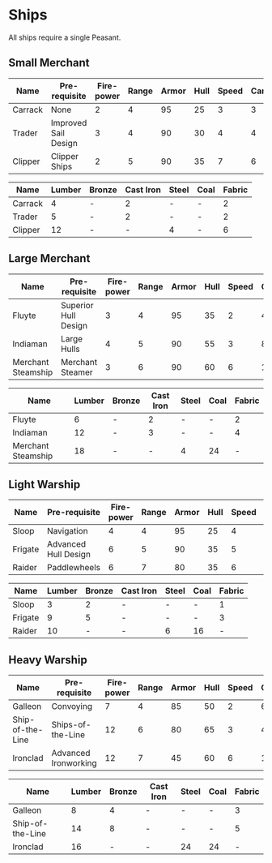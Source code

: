 # Ships

All ships require a single Peasant.

## Small Merchant

| Name    | Pre-requisite        | Fire-power | Range | Armor | Hull | Speed | Cargo |
|---------|----------------------|------------|-------|-------|------|-------|-------|
| Carrack | None                 | 2          | 4     | 95    | 25   | 3     | 3     |
| Trader  | Improved Sail Design | 3          | 4     | 90    | 30   | 4     | 4     |
| Clipper | Clipper Ships        | 2          | 5     | 90    | 35   | 7     | 6     |

| Name    | Lumber | Bronze | Cast Iron | Steel | Coal | Fabric |
|---------|--------|--------|-----------|-------|------|--------|
| Carrack | 4      | -      | 2         | -     | -    | 2      |
| Trader  | 5      | -      | 2         | -     | -    | 2      |
| Clipper | 12     | -      | -         | 4     | -    | 6      |

## Large Merchant

| Name               | Pre-requisite        | Fire-power | Range | Armor | Hull | Speed | Cargo |
|--------------------|----------------------|------------|-------|-------|------|-------|-------|
| Fluyte             | Superior Hull Design | 3          | 4     | 95    | 35   | 2     | 4     |
| Indiaman           | Large Hulls          | 4          | 5     | 90    | 55   | 3     | 8     |
| Merchant Steamship | Merchant Steamer     | 3          | 6     | 90    | 60   | 6     | 10    |

| Name               | Lumber | Bronze | Cast Iron | Steel | Coal | Fabric |
|--------------------|--------|--------|-----------|-------|------|--------|
| Fluyte             | 6      | -      | 2         | -     | -    | 2      |
| Indiaman           | 12     | -      | 3         | -     | -    | 4      |
| Merchant Steamship | 18     | -      | -         | 4     | 24   | -      |

## Light Warship

| Name    | Pre-requisite        | Fire-power | Range | Armor | Hull | Speed | Cargo |
|---------|----------------------|------------|-------|-------|------|-------|-------|
| Sloop   | Navigation           | 4          | 4     | 95    | 25   | 4     | 1     |
| Frigate | Advanced Hull Design | 6          | 5     | 90    | 35   | 5     | 2     |
| Raider  | Paddlewheels         | 6          | 7     | 80    | 35   | 6     | 0     |

| Name    | Lumber | Bronze | Cast Iron | Steel | Coal | Fabric |
|---------|--------|--------|-----------|-------|------|--------|
| Sloop   | 3      | 2      | -         | -     | -    | 1      |
| Frigate | 9      | 5      | -         | -     | -    | 3      |
| Raider  | 10     | -      | -         | 6     | 16   | -      |

## Heavy Warship

| Name             | Pre-requisite        | Fire-power | Range | Armor | Hull | Speed | Cargo |
|------------------|----------------------|------------|-------|-------|------|-------|-------|
| Galleon          | Convoying            | 7          | 4     | 85    | 50   | 2     | 6     |
| Ship-of-the-Line | Ships-of-the-Line    | 12         | 6     | 80    | 65   | 3     | 4     |
| Ironclad         | Advanced Ironworking | 12         | 7     | 45    | 60   | 6     | 1     |

| Name             | Lumber | Bronze | Cast Iron | Steel | Coal | Fabric |
|------------------|--------|--------|-----------|-------|------|--------|
| Galleon          | 8      | 4      | -         | -     | -    | 3      |
| Ship-of-the-Line | 14     | 8      | -         | -     | -    | 5      |
| Ironclad         | 16     | -      | -         | 24    | 24   | -      |
